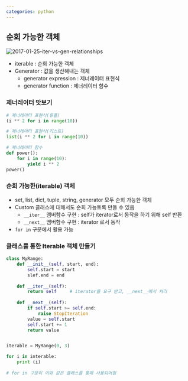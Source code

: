 ```yaml
---
categories: python
---
```




## 순회 가능한 객체



![2017-01-25-iter-vs-gen-relationships](https://ws4.sinaimg.cn/large/006tKfTcgy1fsnju34f8zj30zc0fytay.jpg)

* iterable : 순회 가능한 객체
* Generator : 값을 생산해내는 객체
  * generator expression : 제너레이터 표현식
  * generator function : 제너레이터 함수

### 제너레이터 맛보기

```python
# 제너레이터 표현식(튜플)
(i ** 2 for i in range(10))

# 제너레이터 표현식(리스트)
list(i ** 2 for i in range(10))

# 제너레이터 함수
def power():
    for i in range(10):
        yield i ** 2
power()
```

### 순회 가능한(iterable) 객체

* set, list, dict, tuple, string, generator 모두 순회 가능한 객체
* Custom 클래스에 대해서도 순회 가능토록 만들 수 있음
  * `__iter__` 멤버함수 구현 : self가 iterator로서 동작을 하기 위해 self 반환
  * `__next__` 멤버함수 구현 : iterator 로서 동작
* `for in` 구문에서 활용 가능

### 클래스를 통한 Iterable 객체 만들기

```python
class MyRange:
    def __init__(self, start, end):
        self.start = start
        slef.end = end
        
    def __iter__(self):
        return self		# iterator를 요구 받고, __next__에서 처리
    
    def __next__(self):
        if self.start >= self.end:
            raise StopIteration
        value = self.start
        self.start += 1
        return value


iterable = MyRange(0, 3)

for i in interable:
    print (i)
    
# for in 구문이 이와 같은 클래스를 통해 사용되어짐
            
```
